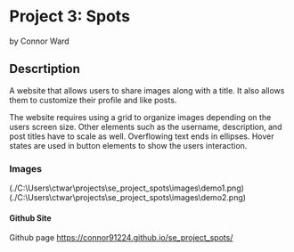 # Project 3: Spots

by Connor Ward

## Descrtiption

A website that allows users to share images along with a title. It also allows them to customize their profile and like posts.

The website requires using a grid to organize images depending on the users screen size. Other elements such as the username, description, and post titles have to scale as well. Overflowing text ends in ellipses. Hover states are used in button elements to show the users interaction.

### Images

(./C:\Users\ctwar\projects\se_project_spots\images\demo1.png)
(./C:\Users\ctwar\projects\se_project_spots\images\demo2.png)

#### Github Site

Github page
https://connor91224.github.io/se_project_spots/
